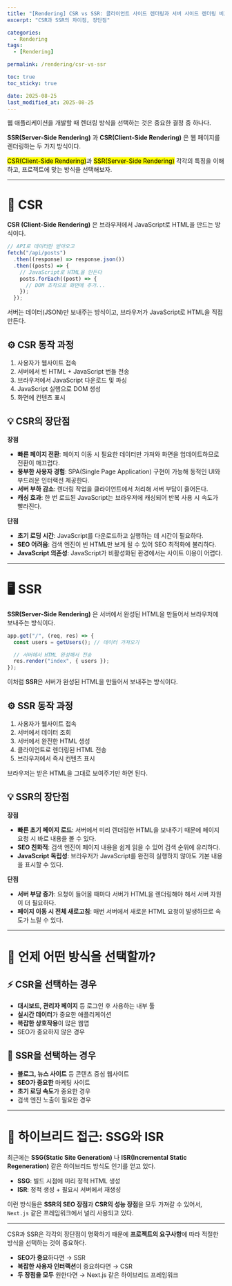 ```yaml
---
title: "[Rendering] CSR vs SSR: 클라이언트 사이드 렌더링과 서버 사이드 렌더링 비교"
excerpt: "CSR과 SSR의 차이점, 장단점"

categories:
  - Rendering
tags:
  - [Rendering]

permalink: /rendering/csr-vs-ssr

toc: true
toc_sticky: true

date: 2025-08-25
last_modified_at: 2025-08-25
---
```


웹 애플리케이션을 개발할 때 렌더링 방식을 선택하는 것은 중요한 결정 중 하나다.

**SSR(Server-Side Rendering)** 과 **CSR(Client-Side Rendering)** 은 웹 페이지를 렌더링하는 두 가지 방식이다.

<mark>CSR(Client-Side Rendering)</mark>과 <mark>SSR(Server-Side Rendering)</mark> 각각의 특징을 이해하고, 프로젝트에 맞는 방식을 선택해보자.

---

# 📱 CSR

**CSR (Client-Side Rendering)** 은 브라우저에서 JavaScript로 HTML을 만드는 방식이다.

```javascript
// API로 데이터만 받아오고
fetch("/api/posts")
  .then((response) => response.json())
  .then((posts) => {
    // JavaScript로 HTML을 만든다
    posts.forEach((post) => {
      // DOM 조작으로 화면에 추가...
    });
  });
```

서버는 데이터(JSON)만 보내주는 방식이고, 브라우저가 JavaScript로 HTML을 직접 만든다.

## ⚙️ CSR 동작 과정

1. 사용자가 웹사이트 접속
2. 서버에서 빈 HTML + JavaScript 번들 전송
3. 브라우저에서 JavaScript 다운로드 및 파싱
4. JavaScript 실행으로 DOM 생성
5. 화면에 컨텐츠 표시

## 💡 CSR의 장단점

**장점**

- **빠른 페이지 전환**: 페이지 이동 시 필요한 데이터만 가져와 화면을 업데이트하므로 전환이 매끄럽다.
- **풍부한 사용자 경험**: SPA(Single Page Application) 구현이 가능해 동적인 UI와 부드러운 인터랙션 제공한다.
- **서버 부하 감소**: 렌더링 작업을 클라이언트에서 처리해 서버 부담이 줄어든다.
- **캐싱 효과**: 한 번 로드된 JavaScript는 브라우저에 캐싱되어 반복 사용 시 속도가 빨라진다.

**단점**

- **초기 로딩 시간**: JavaScript를 다운로드하고 실행하는 데 시간이 필요하다.
- **SEO 어려움**: 검색 엔진이 빈 HTML만 보게 될 수 있어 SEO 최적화에 불리하다.
- **JavaScript 의존성**: JavaScript가 비활성화된 환경에서는 사이트 이용이 어렵다.

---

# 🖥️ SSR

**SSR(Server-Side Rendering)** 은 서버에서 완성된 HTML을 만들어서 브라우저에 보내주는 방식이다.

```javascript
app.get("/", (req, res) => {
  const users = getUsers(); // 데이터 가져오기

  // 서버에서 HTML 완성해서 전송
  res.render("index", { users });
});
```

이처럼 **SSR**은 서버가 완성된 HTML을 만들어서 보내주는 방식이다.

## ⚙️ SSR 동작 과정

1. 사용자가 웹사이트 접속
2. 서버에서 데이터 조회
3. 서버에서 완전한 HTML 생성
4. 클라이언트로 렌더링된 HTML 전송
5. 브라우저에서 즉시 컨텐츠 표시

브라우저는 받은 HTML을 그대로 보여주기만 하면 된다.

## 💡 SSR의 장단점

**장점**

- **빠른 초기 페이지 로드**: 서버에서 미리 렌더링한 HTML을 보내주기 때문에 페이지 요청 시 바로 내용을 볼 수 있다.
- **SEO 친화적**: 검색 엔진이 페이지 내용을 쉽게 읽을 수 있어 검색 순위에 유리하다.
- **JavaScript 독립성**: 브라우저가 JavaScript를 완전히 실행하지 않아도 기본 내용을 표시할 수 있다.

**단점**

- **서버 부담 증가**: 요청이 들어올 때마다 서버가 HTML을 렌더링해야 해서 서버 자원이 더 필요하다.
- **페이지 이동 시 전체 새로고침**: 매번 서버에서 새로운 HTML 요청이 발생하므로 속도가 느릴 수 있다.

---

# 🤔 언제 어떤 방식을 선택할까?

## ⚡ CSR을 선택하는 경우

- **대시보드, 관리자 페이지** 등 로그인 후 사용하는 내부 툴
- **실시간 데이터**가 중요한 애플리케이션
- **복잡한 상호작용**이 많은 웹앱
- SEO가 중요하지 않은 경우

## 🚀 SSR을 선택하는 경우

- **블로그, 뉴스 사이트** 등 콘텐츠 중심 웹사이트
- **SEO가 중요한** 마케팅 사이트
- **초기 로딩 속도**가 중요한 경우
- 검색 엔진 노출이 필요한 경우

---

# 🔄 하이브리드 접근: SSG와 ISR

최근에는 **SSG(Static Site Generation)** 나 **ISR(Incremental Static Regeneration)** 같은 하이브리드 방식도 인기를 얻고 있다.

- **SSG**: 빌드 시점에 미리 정적 HTML 생성
- **ISR**: 정적 생성 + 필요시 서버에서 재생성

이런 방식들은 **SSR의 SEO 장점**과 **CSR의 성능 장점**을 모두 가져갈 수 있어서, `Next.js` 같은 프레임워크에서 널리 사용되고 있다.

---

CSR과 SSR은 각각의 장단점이 명확하기 때문에 **프로젝트의 요구사항**에 따라 적절한 방식을 선택하는 것이 중요하다.

- **SEO가 중요**하다면 → SSR
- **복잡한 사용자 인터랙션**이 중요하다면 → CSR
- **두 장점을 모두** 원한다면 → Next.js 같은 하이브리드 프레임워크
